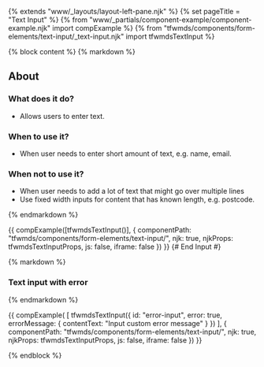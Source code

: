 {% extends "www/_layouts/layout-left-pane.njk" %}
{% set pageTitle = "Text Input" %}
{% from "www/_partials/component-example/component-example.njk" import compExample %}
{% from "tfwmds/components/form-elements/text-input/_text-input.njk" import tfwmdsTextInput %}

{% block content %}
{% markdown %}

## About

### What does it do?

- Allows users to enter text.

### When to use it?

- When user needs to enter short amount of text, e.g. name, email.

### When not to use it?

- When user needs to add a lot of text that might go over multiple lines
- Use fixed width inputs for content that has known length, e.g. postcode.

{% endmarkdown %}

{{
    compExample([tfwmdsTextInput()], {
      componentPath: "tfwmds/components/form-elements/text-input/",
      njk: true,
      njkProps: tfwmdsTextInputProps,
      js: false,
      iframe: false
    })
}}
{# End Input #}

{% markdown %}

### Text input with error

{% endmarkdown %}

{{
    compExample(
    [
      tfwmdsTextInput({
        id: "error-input",
        error: true,
        errorMessage: {
          contentText: "Input custom error message"
        }
      })
    ],
    {
      componentPath: "tfwmds/components/form-elements/text-input/",
      njk: true,
      njkProps: tfwmdsTextInputProps,
      js: false,
      iframe: false
    })
}}

{% endblock %}
